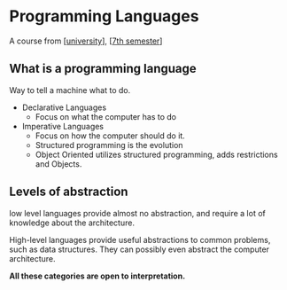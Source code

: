 ---
---

# Programming Languages

A course from [[university]], [[7th semester]]

## What is a programming language

Way to tell a machine what to do.

- Declarative Languages
  - Focus on what the computer has to do
- Imperative Languages
  - Focus on how the computer should do it.
  - Structured programming is the evolution
  - Object Oriented utilizes structured programming, adds restrictions and Objects.

## Levels of abstraction

low level languages provide almost no abstraction, and require a lot of knowledge about the architecture.

High-level languages provide useful abstractions to common problems, such as data structures.
They can possibly even abstract the computer architecture.

**All these categories are open to interpretation.**

[//begin]: # "Autogenerated link references for markdown compatibility"
[university]: ../../university "University"
[7th semester]: ../7th-semester "7th-semester"
[//end]: # "Autogenerated link references"
